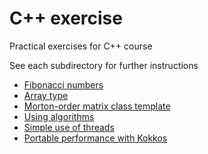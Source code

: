 # C++ exercise

Practical exercises for C++ course

See each subdirectory for further instructions

* [Fibonacci numbers](fib)
* [Array type](array/)
* [Morton-order matrix class template](morton-order/)
* [Using algorithms](algorithm/)
* [Simple use of threads](threads/)
* [Portable performance with Kokkos](kokkos/)
